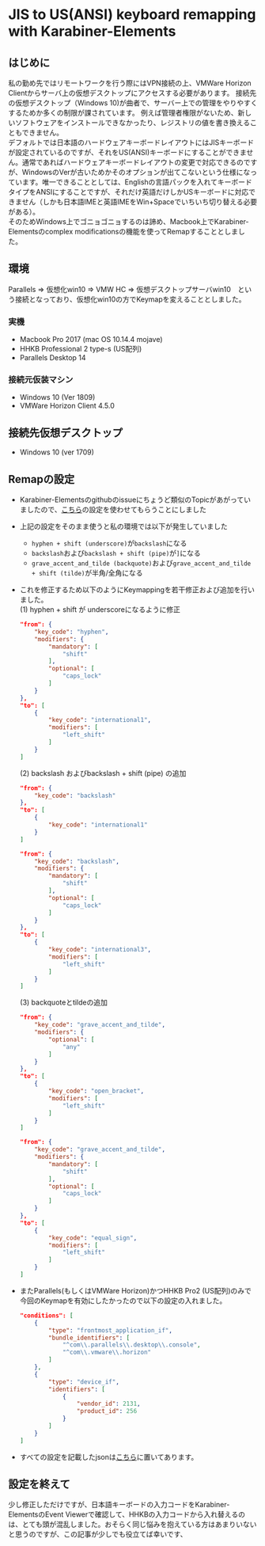 # JIS to US(ANSI) keyboard remapping with Karabiner-Elements

## はじめに
私の勤め先ではリモートワークを行う際にはVPN接続の上、VMWare Horizon Clientからサーバ上の仮想デスクトップにアクセスする必要があります。
接続先の仮想デスクトップ（Windows 10)が曲者で、サーバー上での管理をやりやすくするためか多くの制限が課されています。
例えば管理者権限がないため、新しいソフトウェアをインストールできなかったり、レジストリの値を書き換えることもできません。  
デフォルトでは日本語のハードウェアキーボードレイアウトにはJISキーボードが設定されているのですが、それをUS(ANSI)キーボードにすることができません。通常であればハードウェアキーボードレイアウトの変更で対応できるのですが、WindowsのVerが古いためかそのオプションが出てこないという仕様になっています。唯一できることとしては、Englishの言語パックを入れてキーボードタイプをANSIにすることですが、それだけ英語だけしかUSキーボードに対応できません（しかも日本語IMEと英語IMEをWin+Spaceでいちいち切り替える必要がある）。  
そのためWindows上でゴニョゴニョするのは諦め、Macbook上でKarabiner-Elementsのcomplex modificationsの機能を使ってRemapすることとしました。

## 環境
Parallels => 仮想化win10 => VMW HC => 仮想デスクトップサーバwin10　という接続となっており、仮想化win10の方でKeymapを変えることとしました。 
### 実機
- Macbook Pro 2017 (mac OS 10.14.4 mojave)
- HHKB Professional 2 type-s (US配列)
- Parallels Desktop 14

### 接続元仮装マシン
- Windows 10 (Ver 1809)
- VMWare Horizon Client 4.5.0

## 接続先仮想デスクトップ
- Windows 10 (ver 1709)

## Remapの設定
- Karabiner-Elementsのgithubのissueにちょうど類似のTopicがあがっていましたので、[こちら](https://github.com/tekezo/Karabiner-Elements/issues/167#issuecomment-331133220)の設定を使わせてもらうことにしました
- 上記の設定をそのまま使うと私の環境では以下が発生していました
    - `hyphen + shift (underscore)`が`backslash`になる
    - `backslash`および`backslash + shift (pipe)`が`]`になる
    - `grave_accent_and_tilde (backquote)`および`grave_accent_and_tilde + shift (tilde)`が半角/全角になる
- これを修正するため以下のようにKeymappingを若干修正および追加を行いました。  
    (1)  hyphen + shift が underscoreになるように修正
    ``` json
    "from": {
        "key_code": "hyphen",
        "modifiers": {
            "mandatory": [
                "shift"
            ],
            "optional": [
                "caps_lock"
            ]
        }
    },
    "to": [
        {
            "key_code": "international1",
            "modifiers": [
                "left_shift"
            ]
        }
    ]
    ```

    (2) backslash およびbackslash + shift (pipe) の追加
    ``` json
    "from": {
        "key_code": "backslash"
    },
    "to": [
        {
            "key_code": "international1"
        }
    ]
    ```
    ``` json
    "from": {
        "key_code": "backslash",
        "modifiers": {
            "mandatory": [
                "shift"
            ],
            "optional": [
                "caps_lock"
            ]
        }
    },
    "to": [
        {
            "key_code": "international3",
            "modifiers": [
                "left_shift"
            ]
        }
    ]
    ```

    (3) backquoteとtildeの追加

    ``` json
    "from": {
        "key_code": "grave_accent_and_tilde",
        "modifiers": {
            "optional": [
                "any"
            ]
        }
    },
    "to": [
        {
            "key_code": "open_bracket",
            "modifiers": [
                "left_shift"
            ]
        }
    ]
    ```

    ``` json
    "from": {
        "key_code": "grave_accent_and_tilde",
        "modifiers": {
            "mandatory": [
                "shift"
            ],
            "optional": [
                "caps_lock"
            ]
        }
    },
    "to": [
        {
            "key_code": "equal_sign",
            "modifiers": [
                "left_shift"
            ]
        }
    ]
    ```

- またParallels(もしくはVMWare Horizon)かつHHKB Pro2 (US配列)のみで今回のKeymapを有効にしたかったので以下の設定の入れました。
    ``` json
    "conditions": [
        {
            "type": "frontmost_application_if",
            "bundle_identifiers": [
                "^com\\.parallels\\.desktop\\.console",
                "^com\\.vmware\\.horizon"
            ]
        },
        {
            "type": "device_if",
            "identifiers": [
                {
                    "vendor_id": 2131,
                    "product_id": 256
                }
            ]
        }
    ]
    ```
- すべての設定を記載したjsonは[こちら]()に置いてあります。


## 設定を終えて
少し修正しただけですが、日本語キーボードの入力コードをKarabiner-ElementsのEvent Viewerで確認して、HHKBの入力コードから入れ替えるのは、とても頭が混乱しました。おそらく同じ悩みを抱えている方はあまりいないと思うのですが、この記事が少しでも役立てば幸いです、

